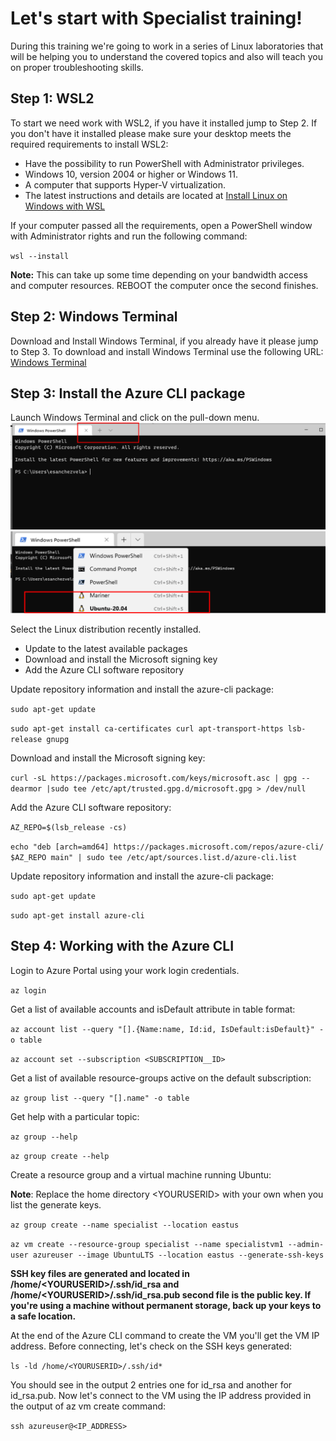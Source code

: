 # Let's start with Specialist training!

During this training we're going to work in a series of Linux laboratories that will be helping you to understand the covered topics and also will teach you on proper troubleshooting skills. 

## Step 1: WSL2
To start we need work with WSL2, if you have it installed jump to Step 2.  If you don't have it installed please make sure your desktop meets the required requirements to install WSL2: 
- Have the possibility to run PowerShell with Administrator privileges.
- Windows 10, version 2004 or higher or Windows 11.
- A computer that supports Hyper-V virtualization.
- The latest instructions and details are located at [Install Linux on Windows with WSL](https://learn.microsoft.com/en-us/windows/wsl/install)

If your computer passed all the requirements, open a PowerShell window with Administrator rights and run the following command: 

`wsl --install`

**Note:**  This can take up some time depending on your bandwidth access and computer resources.   REBOOT the computer once the second finishes. 

## Step 2: Windows Terminal
Download and Install Windows Terminal, if you already have it please jump to Step 3.  To download and install Windows Terminal use the following URL: [Windows Terminal](https://aka.ms/terminal)

## Step 3: Install the Azure CLI package
Launch Windows Terminal and click on the pull-down menu. 
![Windows Terminal drop-down menu](https://github.com/mitchcr/ONEVM/blob/main/WSL/images/WindowsTerminal1.png)
![Windows Terminal OS selection](https://github.com/mitchcr/ONEVM/blob/main/WSL/images/WindowsTerminal2.png)

Select the Linux distribution recently installed. 

- Update to the latest available packages
- Download and install the Microsoft signing key
- Add the Azure CLI software repository

Update repository information and install the azure-cli package: 

`sudo apt-get update`

`sudo apt-get install ca-certificates curl apt-transport-https lsb-release gnupg`

Download and install the Microsoft signing key:

`curl -sL https://packages.microsoft.com/keys/microsoft.asc | gpg --dearmor |sudo tee /etc/apt/trusted.gpg.d/microsoft.gpg > /dev/null`

Add the Azure CLI software repository: 

`AZ_REPO=$(lsb_release -cs)`

`echo "deb [arch=amd64] https://packages.microsoft.com/repos/azure-cli/ $AZ_REPO main" | sudo tee /etc/apt/sources.list.d/azure-cli.list`

Update repository information and install the azure-cli package: 

`sudo apt-get update`

`sudo apt-get install azure-cli`

## Step 4: Working with the Azure CLI

Login to Azure Portal using your work login credentials. 

`az login`

Get a list of available accounts and isDefault attribute in table format:

`az account list --query "[].{Name:name, Id:id, IsDefault:isDefault}" -o table`

`az account set --subscription <SUBSCRIPTION__ID>` 

Get a list of available resource-groups active on the default subscription: 

`az group list --query "[].name" -o table`

Get help with a particular topic: 

`az group --help`

`az group create --help`

Create a resource group and a virtual machine running Ubuntu: 

__Note__: Replace the home directory \<YOURUSERID\> with your own when you list the generate keys. 

`az group create --name specialist --location eastus`

`az vm create --resource-group specialist --name specialistvm1 --admin-user azureuser --image UbuntuLTS --location eastus --generate-ssh-keys`

__SSH key files are generated and located in /home/\<YOURUSERID\>/.ssh/id_rsa and /home/\<YOURUSERID\>/.ssh/id_rsa.pub second file is the public key.  If you're using a machine without permanent storage, back up your keys to a safe location.__

At the end of the Azure CLI command to create the VM you'll get the VM IP address. Before connecting, let's check on the SSH keys generated: 

`ls -ld /home/<YOURUSERID>/.ssh/id*`

You should see in the output 2 entries one for id_rsa and another for id_rsa.pub.  Now let's connect to the VM using the IP address provided in the output of az vm create command: 

`ssh azureuser@<IP_ADDRESS>`



